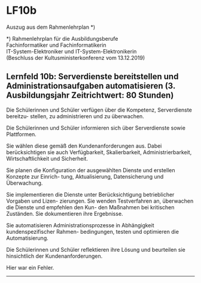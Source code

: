 <!--LF10RLP-->
# LF10b
Auszug aus dem Rahmenlehrplan *)

*) Rahmenlehrplan für die Ausbildungsberufe  
Fachinformatiker und Fachinformatikerin  
IT-System-Elektroniker und IT-System-Elektronikerin  
(Beschluss der Kultusministerkonferenz vom 13.12.2019) 

## Lernfeld 10b: Serverdienste bereitstellen und Administrationsaufgaben automatisieren (3. Ausbildungsjahr Zeitrichtwert: 80 Stunden)

Die Schülerinnen und Schüler verfügen über die Kompetenz, Serverdienste bereitzu-
stellen, zu administrieren und zu überwachen. 
 
Die Schülerinnen und Schüler informieren sich über Serverdienste sowie Plattformen. 
 
Sie wählen diese gemäß den Kundenanforderungen aus. Dabei berücksichtigen sie auch 
Verfügbarkeit, Skalierbarkeit, Administrierbarkeit, Wirtschaftlichkeit und Sicherheit. 
 
Sie planen die Konfiguration der ausgewählten Dienste und erstellen Konzepte zur Einrich-
tung, Aktualisierung, Datensicherung und Überwachung.  
 
Sie implementieren die Dienste unter Berücksichtigung betrieblicher Vorgaben und Lizen-
zierungen. Sie wenden Testverfahren an, überwachen die Dienste und empfehlen den Kun-
den Maßnahmen bei kritischen Zuständen. Sie dokumentieren ihre Ergebnisse. 
 
Sie automatisieren Administrationsprozesse in Abhängigkeit kundenspezifischer Rahmen-
bedingungen, testen und optimieren die Automatisierung. 
 
Die Schülerinnen und Schüler reflektieren ihre Lösung und beurteilen sie hinsichtlich der 
Kundenanforderungen.

Hier war ein Fehler.

---
